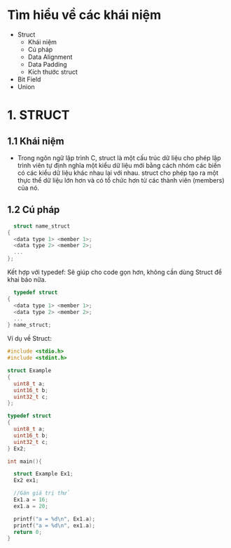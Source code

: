 # Tìm hiểu về các khái niệm
- Struct
  - Khái niệm
  - Cú pháp
  - Data Alignment
  - Data Padding
  - Kích thước struct
- Bit Field
- Union
# 1. STRUCT
## 1.1 Khái niệm
- Trong ngôn ngữ lập trình C, struct là một cấu trúc dữ liệu cho phép lập trình viên tự định nghĩa một kiểu dữ liệu mới bằng cách nhóm các biến có các kiểu dữ liệu khác nhau lại với nhau. struct cho phép tạo ra một thực thể dữ liệu lớn hơn và có tổ chức hơn từ các thành viên (members) của nó.
## 1.2 Cú pháp

```cpp
  struct name_struct
{
  <data type 1> <member 1>;
  <data type 2> <member 2>;
  ...
};  
```

Kết hợp với typedef: Sẽ giúp cho code gọn hơn, không cần dùng Struct để khai báo nữa.

```cpp
  typedef struct
{
  <data type 1> <member 1>;
  <data type 2> <member 2>;
  ...
} name_struct;
```

Ví dụ về Struct:

```cpp
#include <stdio.h>
#include <stdint.h>

struct Example
{
  uint8_t a;
  uint16_t b;
  uint32_t c;
};

typedef struct
{
  uint8_t a;
  uint16_t b;
  uint32_t c;
} Ex2;

int main(){

  struct Example Ex1;
  Ex2 ex1;

  //Gán giá trị thử
  Ex1.a = 16;
  ex1.a = 20;

  printf("a = %d\n", Ex1.a);
  printf("a = %d\n", ex1.a); 
  return 0;
}
```

